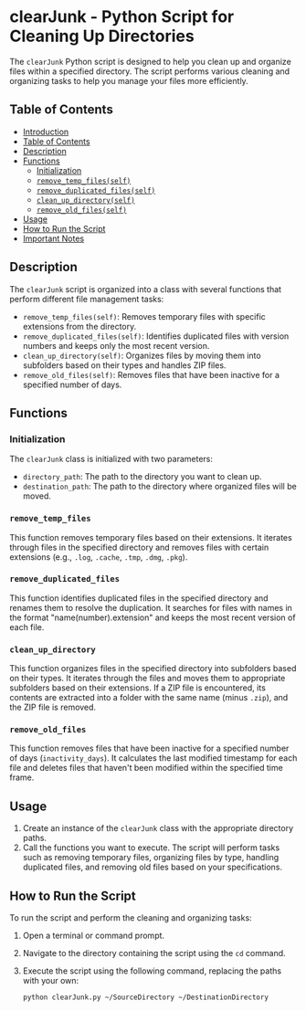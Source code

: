 # clearJunk - Python Script for Cleaning Up Directories

The `clearJunk` Python script is designed to help you clean up and organize files within a specified directory. The script performs various cleaning and organizing tasks to help you manage your files more efficiently.

## Table of Contents

- [Introduction](#clearjunk---python-script-for-cleaning-up-directories)
- [Table of Contents](#table-of-contents)
- [Description](#description)
- [Functions](#functions)
  - [Initialization](#initialization)
  - [`remove_temp_files(self)`](#remove_temp_filesself)
  - [`remove_duplicated_files(self)`](#remove_duplicated_filesself)
  - [`clean_up_directory(self)`](#clean_up_directoryself)
  - [`remove_old_files(self)`](#remove_old_filesself)
- [Usage](#usage)
- [How to Run the Script](#how-to-run-the-script)
- [Important Notes](#important-notes)

## Description

The `clearJunk` script is organized into a class with several functions that perform different file management tasks:

- `remove_temp_files(self)`: Removes temporary files with specific extensions from the directory.
- `remove_duplicated_files(self)`: Identifies duplicated files with version numbers and keeps only the most recent version.
- `clean_up_directory(self)`: Organizes files by moving them into subfolders based on their types and handles ZIP files.
- `remove_old_files(self)`: Removes files that have been inactive for a specified number of days.

## Functions

### Initialization

The `clearJunk` class is initialized with two parameters:

- `directory_path`: The path to the directory you want to clean up.
- `destination_path`: The path to the directory where organized files will be moved.

### `remove_temp_files`

This function removes temporary files based on their extensions. It iterates through files in the specified directory and removes files with certain extensions (e.g., `.log`, `.cache`, `.tmp`, `.dmg`, `.pkg`).

### `remove_duplicated_files`

This function identifies duplicated files in the specified directory and renames them to resolve the duplication. It searches for files with names in the format "name(number).extension" and keeps the most recent version of each file.

### `clean_up_directory`

This function organizes files in the specified directory into subfolders based on their types. It iterates through the files and moves them to appropriate subfolders based on their extensions. If a ZIP file is encountered, its contents are extracted into a folder with the same name (minus `.zip`), and the ZIP file is removed.

### `remove_old_files`

This function removes files that have been inactive for a specified number of days (`inactivity_days`). It calculates the last modified timestamp for each file and deletes files that haven't been modified within the specified time frame.

## Usage

1. Create an instance of the `clearJunk` class with the appropriate directory paths.
2. Call the functions you want to execute. The script will perform tasks such as removing temporary files, organizing files by type, handling duplicated files, and removing old files based on your specifications.

## How to Run the Script

To run the script and perform the cleaning and organizing tasks:

1. Open a terminal or command prompt.
2. Navigate to the directory containing the script using the `cd` command.
3. Execute the script using the following command, replacing the paths with your own:
   
   ```bash
   python clearJunk.py ~/SourceDirectory ~/DestinationDirectory
